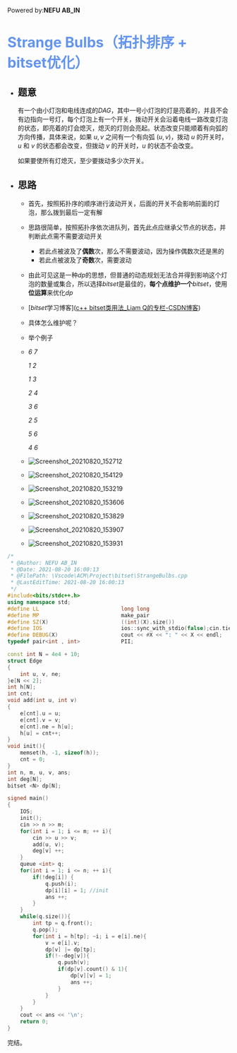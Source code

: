 Powered by:**NEFU AB_IN**

# <font color=#6495ED size=6>Strange Bulbs（拓扑排序 + bitset优化）</font>

* ## 题意

  有一个由小灯泡和电线连成的$DAG$，其中一号小灯泡的灯是亮着的，并且不会有边指向一号灯，每个灯泡上有一个开关，拨动开关会沿着电线一路改变灯泡的状态，即亮着的灯会熄灭，熄灭的灯则会亮起。状态改变只能顺着有向弧的方向传播，具体来说，如果 $u,v$ 之间有一个有向弧 $(u,v)$，拨动 $u$ 的开关时，$u$ 和 $v$ 的状态都会改变，但拨动 $v$ 的开关时，$u$ 的状态不会改变。

  如果要使所有灯熄灭，至少要拨动多少次开关。

* ## 思路

  * 首先，按照拓扑序的顺序进行波动开关，后面的开关不会影响前面的灯泡，那么拨到最后一定有解

  * 思路很简单，按照拓扑序依次进队列，首先此点应继承父节点的状态，并判断此点需不需要波动开关

    * 若此点被波及了**偶数**次，那么不需要波动，因为操作偶数次还是黑的
    * 若此点被波及了**奇数**次，需要波动

  * 由此可见这是一种$dp$的思想，但普通的动态规划无法合并得到影响这个灯泡的数量或集合，所以选择$bitset$是最佳的，**每个点维护一个**$bitset$，使用**位运算**来优化$dp$

  * [$bitset$学习博客]([c++ bitset类用法_Liam Q的专栏-CSDN博客](https://blog.csdn.net/qll125596718/article/details/6901935))

  * 具体怎么维护呢？

  * 举个例子

  * *6 7*

    *1 2*

    *1 3*

    *2 4*

    *3 6*

    *2 5*

    *5 6*

    *4 6*

  * ![Screenshot_20210820_152712](D:\1719827581\MobileFile\Screenshot_20210820_152712.jpg)

  * ![Screenshot_20210820_154129](D:\1719827581\MobileFile\Screenshot_20210820_154129.jpg)

  * ![Screenshot_20210820_153219](D:\1719827581\MobileFile\Screenshot_20210820_153219.jpg)

  * ![Screenshot_20210820_153606](D:\1719827581\MobileFile\Screenshot_20210820_153606.jpg)

  * ![Screenshot_20210820_153829](D:\1719827581\MobileFile\Screenshot_20210820_153829.jpg)

  * ![Screenshot_20210820_153907](D:\1719827581\MobileFile\Screenshot_20210820_153907.jpg)

  * ![Screenshot_20210820_153931](D:\1719827581\MobileFile\Screenshot_20210820_153931.jpg)

```cpp
/*
 * @Author: NEFU AB_IN
 * @Date: 2021-08-20 16:00:13
 * @FilePath: \Vscode\ACM\Project\bitset\StrangeBulbs.cpp
 * @LastEditTime: 2021-08-20 16:00:13
 */
#include<bits/stdc++.h>
using namespace std;
#define LL                          long long
#define MP                          make_pair
#define SZ(X)                       ((int)(X).size())
#define IOS                         ios::sync_with_stdio(false);cin.tie(0);cout.tie(0);
#define DEBUG(X)                    cout << #X << ": " << X << endl;
typedef pair<int , int>             PII;

const int N = 4e4 + 10;
struct Edge
{
    int u, v, ne;
}e[N << 2];
int h[N];
int cnt;
void add(int u, int v)
{
    e[cnt].u = u;
    e[cnt].v = v;
    e[cnt].ne = h[u];
    h[u] = cnt++;
}
void init(){
    memset(h, -1, sizeof(h));
    cnt = 0;
}
int n, m, u, v, ans;
int deg[N];
bitset <N> dp[N];

signed main()
{
    IOS;
    init();
    cin >> n >> m;
    for(int i = 1; i <= m; ++ i){
        cin >> u >> v;
        add(u, v);
        deg[v] ++;
    }
    queue <int> q;
    for(int i = 1; i <= n; ++ i){
        if(!deg[i]) {
            q.push(i);
            dp[i][i] = 1; //init
            ans ++;
        }
    }
    while(q.size()){
        int tp = q.front();
        q.pop();
        for(int i = h[tp]; ~i; i = e[i].ne){
            v = e[i].v;
            dp[v] |= dp[tp];
            if(!--deg[v]){
                q.push(v);
                if(dp[v].count() & 1){
                    dp[v][v] = 1;
                    ans ++;
                }
            }
        }
    }
    cout << ans << '\n';
    return 0;
}
```

完结。